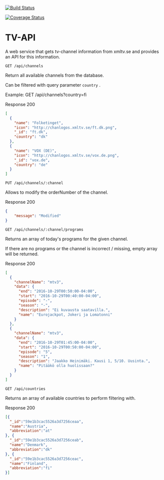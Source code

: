[![Build Status](https://travis-ci.org/joonne/tv-api.svg?branch=master)](https://travis-ci.org/joonne/tv-api)

[![Coverage Status](https://coveralls.io/repos/github/joonne/tv-api/badge.svg?branch=master)](https://coveralls.io/github/joonne/tv-api?branch=master)

# TV-API

A web service that gets tv-channel information from xmltv.se and provides an API for this information.

`GET /api/channels`

Return all available channels from the database.

Can be filtered with query parameter `country` .

Example: GET /api/channels?country=fi

Response 200

```json
[
  {
    "name": "Folketinget",
    "icon": "http://chanlogos.xmltv.se/ft.dk.png",
    "_id": "ft.dk",
    "country": "dk"
  },
  {
    "name": "VOX (DE)",
    "icon": "http://chanlogos.xmltv.se/vox.de.png",
    "_id": "vox.de",
    "country": "de"
  }
]
```

`PUT /api/channels/:channel`

Allows to modify the orderNumber of the channel.

Response 200

```json
{
    "message": "Modified"
}
```

`GET /api/channels/:channel/programs`

Returns an array of today's programs for the given channel.

If there are no programs or the channel is incorrect / missing, empty array will be returned.

Response 200

```json
[
  {
    "channelName": "mtv3",
    "data": {
      "end": "2016-10-29T00:50:00-04:00",
      "start": "2016-10-29T00:40:00-04:00",
      "episode": "-",
      "season": "-",
      "description": "Ei kuvausta saatavilla.",
      "name": "Eurojackpot, Jokeri ja Lomatonni"
    }
  },
  {
    "channelName": "mtv3",
    "data": {
      "end": "2016-10-29T01:45:00-04:00",
      "start": "2016-10-29T00:50:00-04:00",
      "episode": "5",
      "season": "1",
      "description": "Jaakko Heinimäki. Kausi 1, 5/10. Uusinta.",
      "name": "Pitääkö olla huolissaan?"
    }
  }
]
```
`GET /api/countries`

Returns an array of available countries to perform filtering with.

Response 200

```json
[{
  "_id":"59e1b3cac5526a3d7256ceaa",
  "name":"Austria",
  "abbreviation":"at"
}, {
  "_id":"59e1b3cac5526a3d7256ceab",
  "name":"Denmark",
  "abbreviation":"dk"
}, {
  "_id":"59e1b3cac5526a3d7256ceac",
  "name":"Finland",
  "abbreviation":"fi"
}]
```